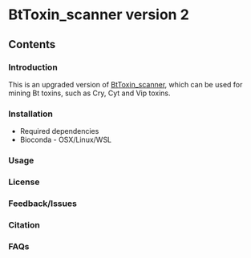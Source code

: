 # BtToxin_scanner version 2

## Contents

### Introduction

This is an upgraded version of [BtToxin_scanner](http://bcam.hzau.edu.cn/BtToxin_scanner/), which can be used for mining Bt toxins, such as Cry, Cyt and Vip toxins.


### Installation

- Required dependencies
- Bioconda - OSX/Linux/WSL

### Usage

### License

### Feedback/Issues

### Citation

### FAQs


